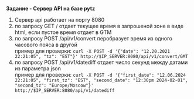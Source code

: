 **Задание - Сервер API на базе pytz**

1. Сервер api работает на порту 8080
2. по запросу GET /<timezone name> отдает текущее время в запрошеной зоне в виде html, если <timezone name> пустое время отдает в GTM
3. по запросу POST /api/v1/convert перобразует время из одного часового пояса в другой  
   пример для проверки: ```curl -X POST -d '{"date": "12.20.2021 22:21:05", "tz": "EST"}' http://$IP_SERVER:8080/api/v1/convert/GMT```
4. по запросу POST /api/v1/datediff отдает число секунд между датами из параметра json  
   пример для проверки: ```curl -X POST -d '{"first_date": "12.06.2024 22:21:05", "first_tz": "EST", "second_date": "12:30pm 2024-02-01", "second_tz": "Europe/Moscow"}' http://$IP_SERVER:8080/api/v1/datediff```
